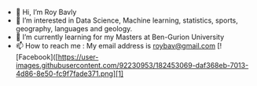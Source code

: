 - 👋 Hi, I’m Roy Bavly
- 👀 I’m interested in Data Science, Machine learning, statistics, sports, geography, languages and geology.
- 🌱 I’m currently learning for my Masters at Ben-Gurion University
- 📫 How to reach me : My email address is roybav@gmail.com
[![Facebook]([https://user-images.githubusercontent.com/92230953/182453069-daf368eb-7013-4d86-8e50-fc9f7fade371.png][1]

[1]: https://www.facebook.com/roy.bavly
